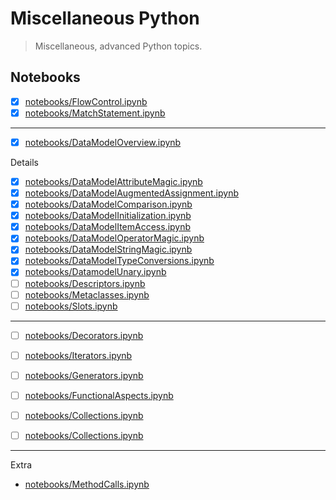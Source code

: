 # Miscellaneous Python

> Miscellaneous, advanced Python topics.

## Notebooks

* [x] [notebooks/FlowControl.ipynb](notebooks/FlowControl.ipynb)
* [x] [notebooks/MatchStatement.ipynb](notebooks/MatchStatement.ipynb)

----

* [x] [notebooks/DataModelOverview.ipynb](notebooks/DataModelOverview.ipynb)

Details

* [x] [notebooks/DataModelAttributeMagic.ipynb](notebooks/DataModelAttributeMagic.ipynb)
* [x] [notebooks/DataModelAugmentedAssignment.ipynb](notebooks/DataModelAugmentedAssignment.ipynb)
* [x] [notebooks/DataModelComparison.ipynb](notebooks/DataModelComparison.ipynb)
* [x] [notebooks/DataModelInitialization.ipynb](notebooks/DataModelInitialization.ipynb)
* [x] [notebooks/DataModelItemAccess.ipynb](notebooks/DataModelItemAccess.ipynb)
* [x] [notebooks/DataModelOperatorMagic.ipynb](notebooks/DataModelOperatorMagic.ipynb)
* [x] [notebooks/DataModelStringMagic.ipynb](notebooks/DataModelStringMagic.ipynb)
* [x] [notebooks/DataModelTypeConversions.ipynb](notebooks/DataModelTypeConversions.ipynb)
* [x] [notebooks/DatamodelUnary.ipynb](notebooks/DatamodelUnary.ipynb)
* [ ] [notebooks/Descriptors.ipynb](notebooks/Descriptors.ipynb)
* [ ] [notebooks/Metaclasses.ipynb](notebooks/Metaclasses.ipynb)
* [ ] [notebooks/Slots.ipynb](notebooks/Slots.ipynb)
----

* [ ] [notebooks/Decorators.ipynb](notebooks/Decorators.ipynb)
* [ ] [notebooks/Iterators.ipynb](notebooks/Iterators.ipynb)
* [ ] [notebooks/Generators.ipynb](notebooks/Generators.ipynb)
* [ ] [notebooks/FunctionalAspects.ipynb](notebooks/FunctionalAspects.ipynb)
* [ ] [notebooks/Collections.ipynb](notebooks/Collections.ipynb)
* [ ] [notebooks/Collections.ipynb](notebooks/CollectionsABC.ipynb)
 

----

Extra

* [notebooks/MethodCalls.ipynb](notebooks/MethodCalls.ipynb)
